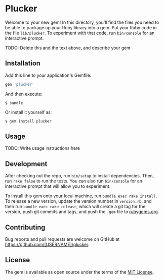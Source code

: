 # Plucker

Welcome to your new gem! In this directory, you'll find the files you need to be able to package up your Ruby library into a gem. Put your Ruby code in the file `lib/plucker`. To experiment with that code, run `bin/console` for an interactive prompt.

TODO: Delete this and the text above, and describe your gem

## Installation

Add this line to your application's Gemfile:

```ruby
gem 'plucker'
```

And then execute:

    $ bundle

Or install it yourself as:

    $ gem install plucker

## Usage

TODO: Write usage instructions here

## Development

After checking out the repo, run `bin/setup` to install dependencies. Then, run `rake false` to run the tests. You can also run `bin/console` for an interactive prompt that will allow you to experiment.

To install this gem onto your local machine, run `bundle exec rake install`. To release a new version, update the version number in `version.rb`, and then run `bundle exec rake release`, which will create a git tag for the version, push git commits and tags, and push the `.gem` file to [rubygems.org](https://rubygems.org).

## Contributing

Bug reports and pull requests are welcome on GitHub at https://github.com/[USERNAME]/plucker.


## License

The gem is available as open source under the terms of the [MIT License](http://opensource.org/licenses/MIT).

